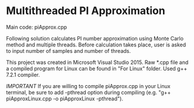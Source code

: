 # Multithreaded PI Approximation 

Main code: piApprox.cpp

Following solution calculates PI number approximation using Monte Carlo method and multiple threads. Before calculation takes place, user is asked to input number of samples and number of threads.

This project was created in Microsoft Visual Studio 2015.
Raw *.cpp file and a compiled program for Linux can be found in "For Linux" folder. Used g++ 7.2.1 compiler.

*IMPORTANT* If you are willing to compile piApprox.cpp in your Linux terminal, be sure to add -pthread option during compiling (e.g. "g++ piApproxLinux.cpp -o piApproxLinux -pthread").

